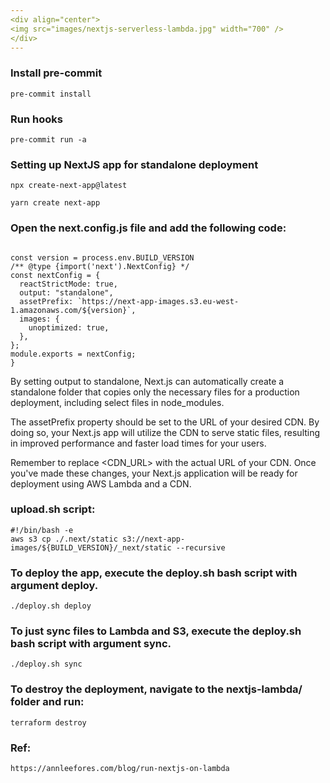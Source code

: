 ```yaml
---
<div align="center">
<img src="images/nextjs-serverless-lambda.jpg" width="700" />
</div>
---
```


### **Install pre-commit**

```
pre-commit install
```

### **Run hooks**

```
pre-commit run -a
```

### **Setting up NextJS app for standalone deployment**

```
npx create-next-app@latest

yarn create next-app
```

### **Open the next.config.js file and add the following code:**

```

const version = process.env.BUILD_VERSION
/** @type {import('next').NextConfig} */
const nextConfig = {
  reactStrictMode: true,
  output: "standalone",
  assetPrefix: `https://next-app-images.s3.eu-west-1.amazonaws.com/${version}`,
  images: {
    unoptimized: true,
  },
};
module.exports = nextConfig;
}
```

By setting output to standalone, Next.js can automatically create a standalone folder that copies only the necessary files for a production deployment, including select files in node_modules.

The assetPrefix property should be set to the URL of your desired CDN. By doing so, your Next.js app will utilize the CDN to serve static files, resulting in improved performance and faster load times for your users.

Remember to replace <CDN_URL> with the actual URL of your CDN. Once you've made these changes, your Next.js application will be ready for deployment using AWS Lambda and a CDN.

### **upload.sh script:**

```
#!/bin/bash -e
aws s3 cp ./.next/static s3://next-app-images/${BUILD_VERSION}/_next/static --recursive
```

### **To deploy the app, execute the deploy.sh bash script with argument deploy.**

```
./deploy.sh deploy
```

### **To just sync files to Lambda and S3, execute the deploy.sh bash script with argument sync.**

```
./deploy.sh sync
```

### **To destroy the deployment, navigate to the nextjs-lambda/ folder and run:**

```
terraform destroy
```

### **Ref:**

```
https://annleefores.com/blog/run-nextjs-on-lambda
```
